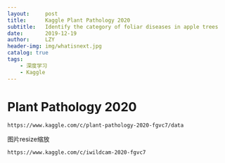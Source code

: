 ```yaml
---
layout:     post
title:      Kaggle Plant Pathology 2020
subtitle:   Identify the category of foliar diseases in apple trees
date:       2019-12-19
author:     LZY
header-img: img/whatisnext.jpg
catalog: true
tags:
    - 深度学习
    - Kaggle
---
```


# Plant Pathology 2020

`https://www.kaggle.com/c/plant-pathology-2020-fgvc7/data`

图片resize缩放

`https://www.kaggle.com/c/iwildcam-2020-fgvc7`

